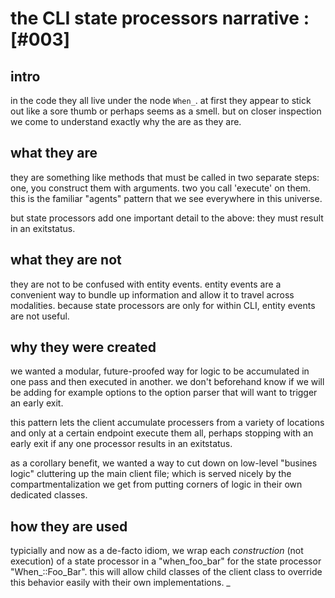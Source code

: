 # the CLI state processors narrative :[#003]

## intro

in the code they all live under the node `When_`. at first they appear
to stick out like a sore thumb or perhaps seems as a smell. but on closer
inspection we come to understand exactly why the are as they are.



## what they are

they are something like methods that must be called in two separate
steps: one, you construct them with arguments. two you call 'execute' on
them. this is the familiar "agents" pattern that we see everywhere in
this universe.

but state processors add one important detail to the above: they must
result in an exitstatus.



## what they are not

they are not to be confused with entity events. entity events are a
convenient way to bundle up information and allow it to travel across
modalities. because state processors are only for within CLI, entity
events are not useful.



## why they were created

we wanted a modular, future-proofed way for logic to be accumulated in
one pass and then executed in another. we don't beforehand know if we
will be adding for example options to the option parser that will want
to trigger an early exit.

this pattern lets the client accumulate processers from a variety of
locations and only at a certain endpoint execute them all, perhaps
stopping with an early exit if any one processor results in an
exitstatus.

as a corollary benefit, we wanted a way to cut down on low-level
"busines logic" cluttering up the main client file; which is served
nicely by the compartmentalization we get from putting corners of logic
in their own dedicated classes.



## how they are used

typicially and now as a de-facto idiom, we wrap each *construction* (not
execution) of a state processor in a "when_foo_bar" for the state
processor "When_::Foo_Bar". this will allow child classes of the client
class to override this behavior easily with their own implementations.
_
